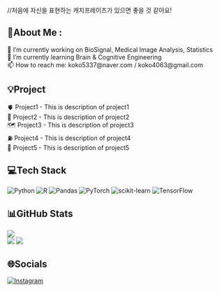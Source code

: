 //처음에 자신을 표현하는 캐치프레이즈가 있으면 좋을 것 같아요!

<h2> 💫About Me :</h2>
<p>
    🔭 I’m currently working on BioSignal, Medical Image Analysis, Statistics<br>
    🌱 I’m currently learning Brain & Cognitive Engineering<br>
    📫 How to reach me: koko5337@naver.com / koko4063@gmail.com 
</p>


<h2> 💡Project</h2>
<p>
    🫀 Project1 - This is description of project1<br>
    🩻 Project2 - This is description of project2<br>
    🗺️ Project3 - This is description of project3<br>
    ⛽ Project4 - This is description of project4<br>
    🧠 Project5 - This is description of project5<br>
</p>


<h2> 💻Tech Stack</h2>

![Python](https://img.shields.io/badge/python-3670A0?style=for-the-badge&logo=python&logoColor=ffdd54) ![R](https://img.shields.io/badge/r-%23276DC3.svg?style=for-the-badge&logo=r&logoColor=white) ![Pandas](https://img.shields.io/badge/pandas-%23150458.svg?style=for-the-badge&logo=pandas&logoColor=white) ![PyTorch](https://img.shields.io/badge/PyTorch-%23EE4C2C.svg?style=for-the-badge&logo=PyTorch&logoColor=white) ![scikit-learn](https://img.shields.io/badge/scikit--learn-%23F7931E.svg?style=for-the-badge&logo=scikit-learn&logoColor=white) ![TensorFlow](https://img.shields.io/badge/TensorFlow-%23FF6F00.svg?style=for-the-badge&logo=TensorFlow&logoColor=white)


<h2> 📊GitHub Stats </h2>

![](https://github-readme-stats.vercel.app/api?username=YEON-EVE&theme=blueberry&hide_border=false&include_all_commits=false&count_private=false)<br/>
![](https://github-readme-streak-stats.herokuapp.com/?user=YEON-EVE&theme=blueberry&hide_border=false)
![](https://github-readme-stats.vercel.app/api/top-langs/?username=YEON-EVE&theme=blueberry&hide_border=false&include_all_commits=false&count_private=false&layout=compact)


<h2> 🌐Socials</h2>

[![Instagram](https://img.shields.io/badge/Instagram-%23E4405F.svg?logo=Instagram&logoColor=white)](https://instagram.com/yeon_eve) 